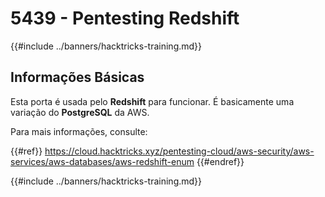 # 5439 - Pentesting Redshift

{{#include ../banners/hacktricks-training.md}}

## Informações Básicas

Esta porta é usada pelo **Redshift** para funcionar. É basicamente uma variação do **PostgreSQL** da AWS.

Para mais informações, consulte:

{{#ref}}
https://cloud.hacktricks.xyz/pentesting-cloud/aws-security/aws-services/aws-databases/aws-redshift-enum
{{#endref}}

{{#include ../banners/hacktricks-training.md}}
